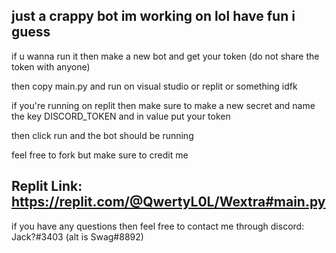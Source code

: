 ## just a crappy bot im working on lol have fun i guess

if u wanna run it then make a new bot and get your token (do not share the token with anyone)

then copy main.py and run on visual studio or replit or something idfk

if you're running on replit then make sure to make a new secret and name the key DISCORD_TOKEN and in value put your token

then click run and the bot should be running

feel free to fork but make sure to credit me

## Replit Link: https://replit.com/@QwertyL0L/Wextra#main.py

if you have any questions then feel free to contact me through discord: Jack?#3403 (alt is Swag#8892)
